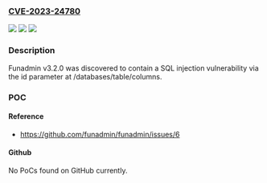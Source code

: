 ### [CVE-2023-24780](https://cve.mitre.org/cgi-bin/cvename.cgi?name=CVE-2023-24780)
![](https://img.shields.io/static/v1?label=Product&message=n%2Fa&color=blue)
![](https://img.shields.io/static/v1?label=Version&message=n%2Fa&color=blue)
![](https://img.shields.io/static/v1?label=Vulnerability&message=n%2Fa&color=brighgreen)

### Description

Funadmin v3.2.0 was discovered to contain a SQL injection vulnerability via the id parameter at /databases/table/columns.

### POC

#### Reference
- https://github.com/funadmin/funadmin/issues/6

#### Github
No PoCs found on GitHub currently.

